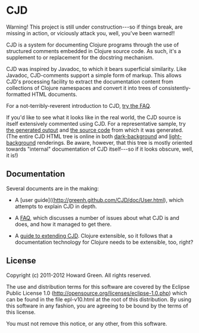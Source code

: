 # CJD

Warning! This project is still under construction---so if things break, are missing in
action, or viciously attack you, well, you've been warned!!

CJD is a system for documenting Clojure programs through the use of structured 
comments embedded in Clojure source code. As such, it's a supplement to or replacement
for the docstring mechanism. 

CJD was inspired by Javadoc, to which it bears superficial similarity. Like Javadoc,
CJD-comments support a simple form of markup. This allows CJD's processing facility
to extract the documentation content from collections of Clojure namespaces and convert 
it into trees of consistently-formatted HTML documents. 

For a not-terribly-reverent introduction to CJD, 
[try the FAQ](http://greenh.github.com/CJD/doc/faq.htm).

If you'd like to see what it looks like in the real world, the CJD source is 
itself extensively commented using CJD. For a representative sample, try
[the generated output](http://greenh.github.com/CJD/doc/dark/cjd.exome.html) and
[the source code](https://github.com/greenh/CJD/blob/master/src/clojure/cjd/exome.clj) 
from which it was generated. (The entire CJD HTML tree is online in both 
[dark-background](http://greenh.github.com/CJD/doc/dark/index.html) and
[light-background](http://greenh.github.com/CJD/doc/light/index.html) renderings. 
Be aware, however, that this tree is mostly oriented towards "internal" documentation
of CJD itself---so if it looks obscure, well, it is!)

## Documentation
Several documents are in the making:

* A [user guide]((http://greenh.github.com/CJD/doc/User.html), which attempts to explain 
CJD in depth.

* A [FAQ](http://greenh.github.com/CJD/doc/FAQ.html), which discusses a number of issues
about what CJD is and does, and how it managed to get there.

* A [guide to extending CJD](http://greenh.github.com/CJD/doc/Extension.html). Clojure 
extensible, so it follows that a documentation technology for Clojure needs to be 
extensible, too, right?


## License

Copyright (c) 2011-2012 Howard Green. All rights reserved.
            
The use and distribution terms for this software are covered by the
Eclipse Public License 1.0 (http://opensource.org/licenses/eclipse-1.0.php)
which can be found in the file epl-v10.html at the root of this distribution.
By using this software in any fashion, you are agreeing to be bound by
the terms of this license.
 
You must not remove this notice, or any other, from this software.